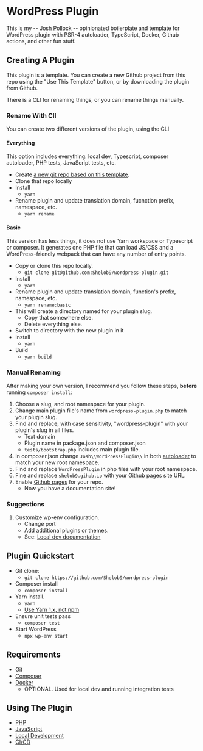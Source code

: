 # WordPress Plugin

This is my -- [Josh Pollock](https://joshpress.net) -- opinionated boilerplate and template for WordPress plugin with PSR-4 autoloader, TypeScript, Docker, Github actions, and other fun stuff.

## Creating A Plugin

This plugin is a template. You can create a new Github project from this repo using the "Use This Template" button, or by downloading the plugin from Github.

There is a CLI for renaming things, or you can rename things manually. 

### Rename With ClI

You can create two different versions of the plugin, using the CLI

#### Everything

This option includes everything: local dev, Typescript, composer autoloader, PHP tests, JavaScript tests, etc.

- Create [a new git repo based on this template](https://github.com/Shelob9/wordpress-plugin/generate).
- Clone that repo locally
- Install
    - `yarn`
- Rename plugin and update translation domain, fucnction prefix, namespace, etc.
    - `yarn rename`

#### Basic 

This version has less things, it does not use Yarn workspace or Typescript or composer. It generates one PHP file that can load JS/CSS and a WordPress-friendly webpack that can have any number of entry points.

- Copy or clone this repo locally.
    - `git clone git@github.com:Shelob9/wordpress-plugin.git`
- Install
    - `yarn`
- Rename plugin and update translation domain, function's prefix, namespace, etc.
    - `yarn rename:basic`
- This will create a directory named for your plugin slug.
    - Copy that somewhere else.
    - Delete everything else.
- Switch to directory with the new plugin in it
- Install
    - `yarn`
- Build
    - `yarn build`

### Manual Renaming

After making your own version, I recommend you follow these steps, **before** running `composer install`:

1. Choose a slug, and root namespace for your plugin.
1. Change main plugin file's name from `wordpress-plugin.php` to match your plugin slug.
1. Find and replace, with case sensitivity, "wordpress-plugin" with your plugin's slug in all files.
    - Text domain
    - Plugin name in package.json and composer.json
    - `tests/bootstrap.php` includes main plugin file.
1. In composer.json change `Josh\\WordPressPlugin\\` in both [autoloader](https://getcomposer.org/doc/01-basic-usage.md#autoloading) to match your new root namespace.
1. Find and replace `WordPressPlugin` in php files with your root namespace.
1. Fine and replace `shelob9.gihub.io` with your Github pages site URL.
1. Enable [Github pages](https://pages.github.com/) for your repo.
    - Now you have a documentation site!

### Suggestions

1. Customize wp-env configuration.
    - Change port
    - Add additional plugins or themes.
    - See: [Local dev documentation](https://shelob9.github.io/wordpress-plugin/local-dev)
    
## Plugin Quickstart

- Git clone:
    - `git clone https://github.com/Shelob9/wordpress-plugin`
- Composer install
    - `composer install`
- Yarn install.
    - `yarn`
    - [Use Yarn 1.x, not npm](https://dev.to/shelob9/why-i-use-yarn-not-npm-dkk)
- Ensure unit tests pass
    - `composer test`
- Start WordPress
    - `npx wp-env start`
    
## Requirements

- Git
- [Composer](https://getcomposer.org/download/)
- [Docker](https://docs.docker.com/get-docker/)
    - OPTIONAL. Used for local dev and running integration tests

## Using The Plugin
- [PHP](https://shelob9.github.io/wordpress-plugin/php)
- [JavaScript](https://shelob9.github.io/wordpress-plugin/javascript)
- [Local Development](https://shelob9.github.io/wordpress-plugin/local-dev)
- [CI/CD](https://shelob9.github.io/wordpress-plugin/cicd)